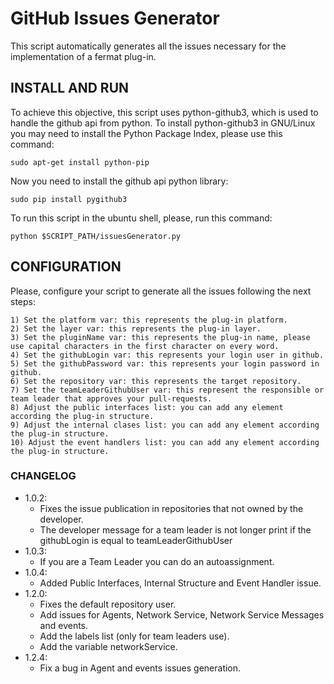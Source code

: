# GitHub Issues Generator
This script automatically generates all the issues necessary for the implementation of a fermat plug-in.

## INSTALL AND RUN

 To achieve this objective, this script uses python-github3, which is used to handle the github api from python.
 To install python-github3 in GNU/Linux you may need to install the Python Package Index, please use this command:
 
```shell
sudo apt-get install python-pip
```
 
 Now you need to install the github api python library:
 
 ```shell
 sudo pip install pygithub3
 ```
 
	
To run this script in the ubuntu shell, please, run this command:
 
 ```shell
 python $SCRIPT_PATH/issuesGenerator.py
 ```

## CONFIGURATION

Please, configure your script to generate all the issues following the next steps:

	1) Set the platform var: this represents the plug-in platform.
	2) Set the layer var: this represents the plug-in layer.
	3) Set the pluginName var: this represents the plug-in name, please use capital characters in the first character on every word.
	4) Set the githubLogin var: this represents your login user in github.
	5) Set the githubPassword var: this represents your login password in github.
	6) Set the repository var: this represents the target repository.
	7) Set the teamLeaderGithubUser var: this represent the responsible or team leader that approves your pull-requests.
	8) Adjust the public interfaces list: you can add any element according the plug-in structure.
	9) Adjust the internal clases list: you can add any element according the plug-in structure.
	10) Adjust the event handlers list: you can add any element according the plug-in structure.

### CHANGELOG
* 1.0.2: 	
    * Fixes the issue publication in repositories that not owned by the developer.
    * The developer message for a team leader is not longer print if the githubLogin is equal to teamLeaderGithubUser
* 1.0.3:
    * If you are a Team Leader you can do an autoassignment.
* 1.0.4:
	* Added Public Interfaces, Internal Structure and Event Handler issue.
* 1.2.0:
	* Fixes the default repository user.
  	* Add issues for Agents, Network Service, Network Service Messages and events.
    * Add the labels list (only for team leaders use).
    * Add the variable networkService.
* 1.2.4:	
  	* Fix a bug in Agent and events issues generation.
